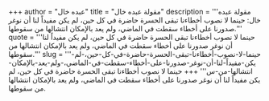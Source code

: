 +++
author = "عبده خال"
title = "مقولة عبده خال"
description = '''مقولة عبده خال: حينما لا نصوب أخطاءنا تبقى الحسرة حاضرة في كل حين، لم يكن مفيداً لنا أن نوغر صدورنا على أخطاء سقطت في الماضي، ولم يعد بالإمكان انتشالها من سقوطها.'''
quote = '''حينما لا نصوب أخطاءنا تبقى الحسرة حاضرة في كل حين، لم يكن مفيداً لنا أن نوغر صدورنا على أخطاء سقطت في الماضي، ولم يعد بالإمكان انتشالها من سقوطها.'''
slug = '''حينما-لا-نصوب-أخطاءنا-تبقى-الحسرة-حاضرة-في-كل-حين،-لم-يكن-مفيداً-لنا-أن-نوغر-صدورنا-على-أخطاء-سقطت-في-الماضي،-ولم-يعد-بالإمكان-انتشالها-من-س'''
+++
حينما لا نصوب أخطاءنا تبقى الحسرة حاضرة في كل حين، لم يكن مفيداً لنا أن نوغر صدورنا على أخطاء سقطت في الماضي، ولم يعد بالإمكان انتشالها من سقوطها.
